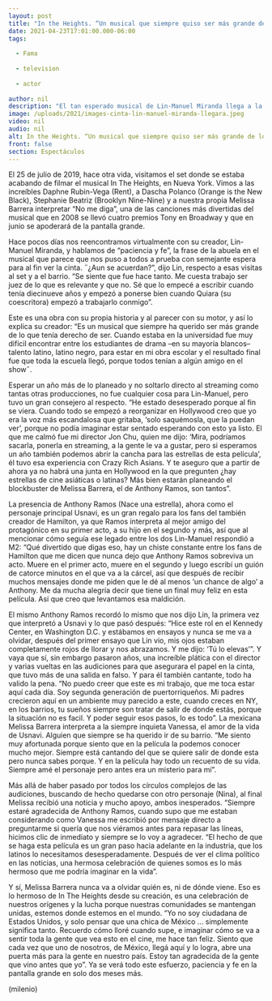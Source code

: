```yaml
---
layout: post
title: "In the Heights. “Un musical que siempre quiso ser más grande de lo que tenía derecho a ser”"
date: 2021-04-23T17:01:00.000-06:00
tags:
  
  - Fama
  
  - television
  
  - actor
  
author: nil
description: "El tan esperado musical de Lin-Manuel Miranda llega a la pantalla grande en junio. M2 los acompaño set de Washington Heights."
image: /uploads/2021/images-cinta-lin-manuel-miranda-llegara.jpeg
video: nil
audio: nil
alt: In the Heights. “Un musical que siempre quiso ser más grande de lo que tenía derecho a ser”
front: false
section: Espectáculos
---
```


El 25 de julio de 2019, hace otra vida, visitamos el set donde se estaba acabando de filmar el musical In The Heights, en Nueva York. Vimos a las increíbles Daphne Rubin-Vega (Rent), a Dascha Polanco (Orange is the New Black), Stephanie Beatriz (Brooklyn Nine-Nine) y a nuestra propia Melissa Barrera interpretar “No me diga”, una de las canciones más divertidas del musical que en 2008 se llevó cuatro premios Tony en Broadway y que en junio se apoderará de la pantalla grande. 

Hace pocos días nos reencontramos virtualmente con su creador, Lin-Manuel Miranda, y hablamos de “paciencia y fe”, la frase de la abuela en el musical que parece que nos puso a todos a prueba con semejante espera para al fin ver la cinta. ˝¿Aun se acuerdan?”, dijo Lin, respecto a esas visitas al set y a el barrio. “Se siente que fue hace tanto. Me cuesta trabajo ser juez de lo que es relevante y que no. Sé que lo empecé a escribir cuando tenía diecinueve años y empezó a ponerse bien cuando Quiara (su coescritora) empezó a trabajarlo conmigo”. 

Este es una obra con su propia historia y al parecer con su motor, y así lo explica su creador: “Es un musical que siempre ha querido ser más grande de lo que tenía derecho de ser. Cuando estaba en la universidad fue muy difícil encontrar entre los estudiantes de drama –en su mayoría blancos– talento latino, latino negro, para estar en mi obra escolar y el resultado final fue que toda la escuela llegó, porque todos tenían a algún amigo en el show˝. 

Esperar un año más de lo planeado y no soltarlo directo al streaming como tantas otras producciones, no fue cualquier cosa para Lin-Manuel, pero tuvo un gran consejero al respecto. “He estado desesperado porque al fin se viera. Cuando todo se empezó a reorganizar en Hollywood creo que yo era la voz más escandalosa que gritaba, ‘solo saquémosla, que la puedan ver’, porque no podía imaginar estar sentado esperando con esto ya listo. El que me calmó fue mi director Jon Chu, quien me dijo: ‘Mira, podríamos sacarla, ponerla en streaming, a la gente le va a gustar, pero si esperamos un año también podemos abrir la cancha para las estrellas de esta película’, él tuvo esa experiencia con Crazy Rich Asians. Y te aseguro que a partir de ahora ya no habrá una junta en Hollywood en la que pregunten ¿hay estrellas de cine asiáticas o latinas? Más bien estarán planeando el blockbuster de Melissa Barrera, el de Anthony Ramos, son tantos”. 

La presencia de Anthony Ramos (Nace una estrella), ahora como el personaje principal Usnavi, es un gran regalo para los fans del también creador de Hamilton, ya que Ramos interpreta al mejor amigo del protagónico en su primer acto, a su hijo en el segundo y más, así que al mencionar cómo seguía ese legado entre los dos Lin-Manuel respondió a M2: “Qué divertido que digas eso, hay un chiste constante entre los fans de Hamilton que me dicen que nunca dejo que Anthony Ramos sobreviva un acto. Muere en el primer acto, muere en el segundo y luego escribí un guión de catorce minutos en el que va a la cárcel, así que después de recibir muchos mensajes donde me piden que le dé al menos ‘un chance de algo’ a Anthony. Me da mucha alegría decir que tiene un final muy feliz en esta película. Así que creo que levantamos esa maldición. 

El mismo Anthony Ramos recordó lo mismo que nos dijo Lin, la primera vez que interpretó a Usnavi y lo que pasó después: “Hice este rol en el Kennedy Center, en Washington D.C. y estábamos en ensayos y nunca se me va a olvidar, después del primer ensayo que Lin vio, mis ojos estaban completamente rojos de llorar y nos abrazamos. Y me dijo: ‘Tú lo elevas’”. 
Y vaya que sí, sin embargo pasaron años, una increíble plática con el director y varias vueltas en las audiciones para que asegurara el papel en la cinta, que tuvo más de una salida en falso. Y para él también cantante, todo ha valido la pena. “No puedo creer que este es mi trabajo, que me toca estar aquí cada día. Soy segunda generación de puertorriqueños. Mi padres crecieron aquí en un ambiente muy parecido a este, cuando creces en NY, en los barrios, tu sueños siempre son tratar de salir de donde estás, porque la situación no es facil. Y poder seguir esos pasos, lo es todo”. 
La mexicana Melissa Barrera interpreta a la siempre inquieta Vanessa, el amor de la vida de Usnavi. Alguien que siempre se ha querido ir de su barrio. “Me siento muy afortunada porque siento que en la película la podemos conocer mucho mejor. Siempre está cantando del que se quiere salir de donde esta pero nunca sabes porque. Y en la película hay todo un recuento de su vida. Siempre amé el personaje pero antes era un misterio para mí”. 

Más allá de haber pasado por todos los círculos complejos de las audiciones, buscando de hecho quedarse con otro personaje (Nina), al final Melissa recibió una noticia y mucho apoyo, ambos inesperados. “Siempre estaré agradecida de Anthony Ramos, cuando supo que me estaban considerando como Vanessa me escribió por mensaje directo a preguntarme si quería que nos viéramos antes para repasar las líneas, hicimos clic de inmediato y siempre se lo voy a agradecer. “El hecho de que se haga esta película es un gran paso hacia adelante en la industria, que los latinos lo necesitamos desesperadamente. Después de ver el clima político en las noticias, una hermosa celebración de quienes somos es lo más hermoso que me podría imaginar en la vida”. 

Y sí, Melissa Barrera nunca va a olvidar quién es, ni de dónde viene. Eso es lo hermoso de In The Heights desde su creación, es una celebración de nuestros orígenes y la lucha porque nuestras comunidades se mantengan unidas, estemos donde estemos en el mundo. “Yo no soy ciudadana de Estados Unidos, y solo pensar que una chica de México … simplemente significa tanto. Recuerdo cómo lloré cuando supe, e imaginar cómo se va a sentir toda la gente que vea esto en el cine, me hace tan feliz. Siento que cada vez que uno de nosotros, de México, llegá aquí y lo logra, abre una puerta más para la gente en nuestro país. Estoy tan agradecida de la gente que vino antes que yo”. Ya se verá todo este esfuerzo, paciencia y fe en la pantalla grande en solo dos meses más. 

(milenio)